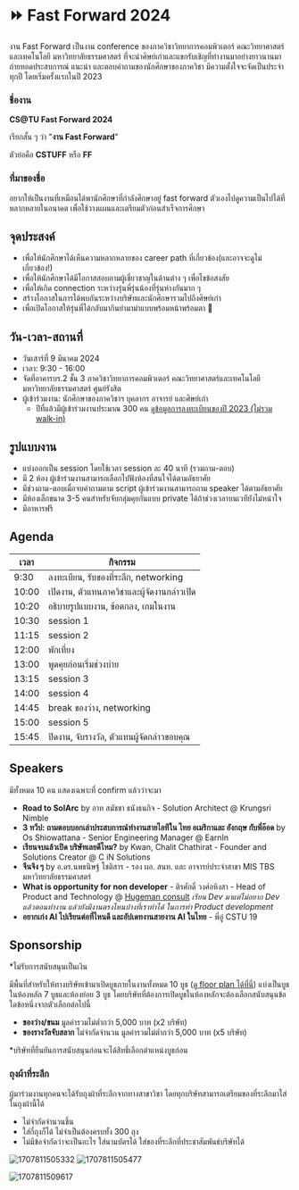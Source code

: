 # ⏩ Fast Forward 2024
งาน Fast Forward เป็นงาน conference ของภาควิชาวิทยาการคอมพิวเตอร์ คณะวิทยาศาสตร์และเทคโนโลยี มหาวิทยาลัยธรรมศาสตร์ ที่จะนำศิษย์เก่าและแขกรับเชิญที่ทำงานมาอย่างยาวนานมาถ่ายทอดประสบการณ์ แนะนำ และตอบคำถามของนักศึกษาของภาควิชา มีความตั้งใจจะจัดเป็นประจำทุกปี โดยเริ่มครั้งแรกในปี 2023

### ชื่องาน
**CS@TU Fast Forward 2024**

เรียกสั้น ๆ ว่า "**งาน Fast Forward**"

ตัวย่อคือ **CSTUFF** หรือ **FF**

### ที่มาของชื่อ
อยากให้เป็นงานที่เหมือนได้พานักศึกษาที่กำลังศึกษาอยู่ fast forward ตัวเองไปดูความเป็นไปได้ที่หลากหลายในอนาคต เพื่อใช้วางแผนและเตรียมตัวก่อนสำเร็จการศึกษา

## จุดประสงค์
- เพื่อให้นักศึกษาได้เห็นความหลากหลายของ career path ที่เกี่ยวข้อง(และอาจจะดูไม่เกี่ยวข้อง!)
- เพื่อให้นักศึกษาได้มีโอกาสสอบถามผู้เชี่ยวชาญในด้านต่าง ๆ เพื่อไขข้อสงสัย
- เพื่อให้เกิด connection ระหว่างรุ่นพี่รุ่นน้องที่รุ่นห่างกันมาก ๆ
- สร้างโอกาสในการได้พบกันระหว่างบริษัทและนักศึกษารวมไปถึงศิษย์เก่า
- เพื่อเปิดโอกาสให้รุ่นพี่ได้กลับมากินยำมาม่าแบบพร้อมหน้าพร้อมตา 🤤

## วัน-เวลา-สถานที่
- วันเสาร์ที่ 9 มีนาคม 2024
- เวลา: 9:30 - 16:00
- จัดที่อาคารบร.2 ชั้น 3 ภาควิชาวิทยาการคอมพิวเตอร์ คณะวิทยาศาสตร์และเทคโนโลยี มหาวิทยาลัยธรรมศาสตร์ ศูนย์รังสิต
- ผู้เข้าร่วมงาน: นักศึกษาของภาควิชาฯ บุคลากร อาจารย์ และศิษย์เก่า
  - ปีที่แล้วมีผู้เข้าร่วมงานประมาณ 300 คน [ดูข้อมูลการลงทะเบียนของปี 2023 (ไม่รวม walk-in)](https://docs.google.com/spreadsheets/d/1W33npsJp4BqXRbtK1Qs_5i-apmAEgMqifFhmjLgQO1Q/edit?usp=sharing)

## รูปแบบงาน
- แบ่งออกเป็น session โดยใช้เวลา session ละ 40 นาที (รวมถาม-ตอบ)
- มี 2 ห้อง ผู้เข้าร่วมงานสามารถเลือกไปฟังห้องที่สนใจได้ตามอัธยาศัย
- มีช่วงถาม-ตอบเมื่อจบคำถามตาม script ผู้เข้าร่วมงานสามารถถาม speaker ได้ตามอัธยาศัย
- มีห้องเล็กขนาด 3-5 คนสำหรับจับกลุ่มคุยกันแบบ private ได้ถ้าช่วงเวลาบนเวทียังไม่หนำใจ
- มีอาหารฟรี

## Agenda
| เวลา | กิจกรรม |
| --- | --- |
| 9:30 | ลงทะเบียน, รับของที่ระลึก, networking |
| 10:00 | เปิดงาน, ตัวแทนภาควิชาและผู้จัดงานกล่าวเปิด |
| 10:20 | อธิบายรูปแบบงาน, ข้อตกลง, เกมในงาน |
| 10:30 | session 1 |
| 11:15 | session 2 |
| 12:00 | พักเที่ยง |
| 13:00 | พูดคุยก่อนเริ่มช่วงบ่าย |
| 13:15 | session 3 |
| 14:00 | session 4 |
| 14:45 | break ของว่าง, networking |
| 15:00 | session 5 |
| 15:45 | ปิดงาน, จับรางวัล, ตัวแทนผู้จัดกล่าวขอบคุณ |

## Speakers
มีทั้งหมด 10 คน แสดงเฉพาะที่ confirm แล้วว่าจะมา

- **Road to SolArc** by อาท สมัชชา ธนังธนกิจ - Solution Architect @ Krungsri Nimble
- **3 ทวีป: ถามตอบบอกเล่าประสบการณ์ทำงานสายไอทีใน ไทย อเมริกาและ อังกฤษ กับพี่อ๊อด** by Os Shiowattana - Senior Engineering Manager @‌ EarnIn
- **เรียนจบแล้วเปิด บริษัทเลยดีไหม?** by Kwan, Chalit Chathirat - Founder and Solutions Creator @ C iN Solutions
- **จีนจิง ๆ** by อ.ดร.นพธนิษฐ์ โชติสาร - รอง ผอ. สนท. และ อาจารย์ประจำสาขา MIS TBS มหาวิทยาลัยธรรมศาสตร์
- **What is opportunity for non developer** - ติรศักดิ์ วงศ์อหิงสา - Head of Product and Technology @ [Hugeman consult](https://hugeman.co/) _เรียน Dev มาแต่ไม่อยาก Dev แล้วตอนทำงาน แล้วยังมีงานตรงไหนบ้างที่เราทำได้ ในการทำ Product development_
- **อยากเก่ง AI ไปเรียนต่อที่ไหนดี และอัปเดทงานสายงาน AI ในไทย** - พี่อู๋ CSTU 19

## Sponsorship
\*ไม่รับการสนับสนุนเป็นเงิน

มีพื้นที่สำหรับให้ทางบริษัทเข้ามาเปิดบูธภายในงานทั้งหมด 10 บูธ \([ดู floor plan ได้ที่นี่](https://github.com/codewithcats/cstu-fast-forward/blob/main/2024/company_guideline.md#floor-plan)\) แบ่งเป็นบูธในห้องหลัก 7 บูธและห้องย่อย 3 บูธ โดยบริษัทที่ต้องการเปิดบูธในห้องหลักจะต้องเลือกสนับสนุนข้อใดข้อหนึ่งจากตัวเลือกต่อไปนี้
- **ของว่าง/ขนม** มูลค่ารวมไม่ต่ำกว่า 5,000 บาท (x2 บริษัท)
- **ของรางวัลจับสลาก** ไม่จำกัดจำนวน มูลค่ารวมไม่ต่ำกว่า 5,000 บาท (x5 บริษัท)

\*บริษัทที่ยืนยันการสนับสนุนก่อนจะได้สิทธิ์เลือกตำแหน่งบูธก่อน

### ถุงผ้าที่ระลึก
ผู้มาร่วมงานทุกคนจะได้รับถุงผ้าที่ระลึกจากทางสาขาวิชา โดยทุกบริษัทสามารถเตรียมของที่ระลึกมาใส่ในถุงผ้านี้ได้
- ไม่จำกัดจำนวนชิ้น
- ใส่กี่ถุงก็ได้ ไม่จำเป็นต้องครบทั้ง 300 ถุง
- ไม่มีข้อจำกัดว่าจะเป็นอะไร ใส่นามบัตรได้ ใส่ของที่ระลึกที่ประชาสัมพันธ์บริษัทได้

![1707811505332](https://github.com/codewithcats/cstu-fast-forward/assets/811559/637c8781-f396-44cf-a60c-897d50de4d76)
![1707811505477](https://github.com/codewithcats/cstu-fast-forward/assets/811559/e7f22578-b47f-4e81-9434-01b8d89c37e1)

![1707811509617](https://github.com/codewithcats/cstu-fast-forward/assets/811559/579ec9be-c126-491a-b779-1cd2e637517f)


